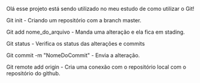  Olá esse projeto está sendo utilizado no meu estudo de como utilizar o Git!

 Git init - Criando um repositório com a branch master.

 Git add nome_do_arquivo - Manda uma alteração e ela fica em stading.

 Git status - Verifica os status das alterações e commits

 Git commit -m "NomeDoCommit" - Envia a alteração.

 Git remote add origin - Cria uma conexão com o repositório local com o repositório do github.